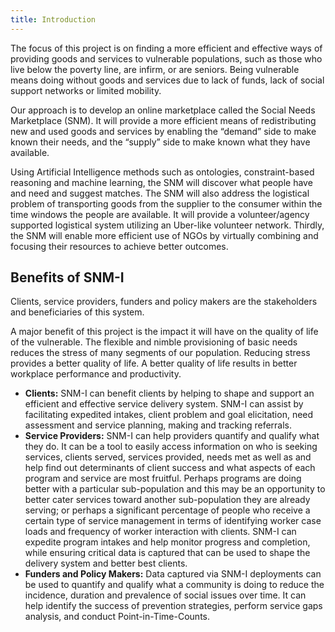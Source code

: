 ```yaml
---
title: Introduction
---
```

The focus of this project is on finding a more efficient and effective ways of
providing goods and services to vulnerable populations, such as those who live
below the poverty line, are infirm, or are seniors. Being vulnerable means
doing without goods and services due to lack of funds, lack of social support
networks or limited mobility.

Our approach is to develop an online marketplace called the Social Needs
Marketplace (SNM). It will provide a more efficient means of redistributing new
and used goods and services by enabling the “demand” side to make known their
needs, and the “supply” side to make known what they have available.

Using Artificial Intelligence methods such as ontologies, constraint-based
reasoning and machine learning, the SNM will discover what people have and need
and suggest matches. The SNM will also address the logistical problem of
transporting goods from the supplier to the consumer within the time windows
the people are available. It will provide a volunteer/agency supported
logistical system utilizing an Uber-like volunteer network. Thirdly, the SNM
will enable more efficient use of NGOs by virtually combining and focusing
their resources to achieve better outcomes.

## Benefits of SNM-I
Clients, service providers, funders and policy makers are the stakeholders and
beneficiaries of this system.

A major benefit of this project is the impact it will have on the quality of
life of the vulnerable. The flexible and nimble provisioning of basic needs
reduces the stress of many segments of our population. Reducing stress provides
a better quality of life.  A better quality of life results in better workplace
performance and productivity.
- **Clients:** SNM-I can benefit clients by helping to shape and support an
  efficient and effective service delivery system. SNM-I can assist by
  facilitating expedited intakes, client problem and goal elicitation, need
  assessment and service planning, making and tracking referrals.
- **Service Providers:** SNM-I can help providers quantify and qualify what
  they do. It can be a tool to easily access information on who is seeking
  services, clients served, services provided, needs met as well as and help
  find out determinants of client success and what aspects of each program and
  service are most fruitful. Perhaps programs are doing better with a
  particular sub-population and this may be an opportunity to better cater
  services toward another sub-population they are already serving; or perhaps a
  significant percentage of people who receive a certain type of service
  management in terms of identifying worker case loads and frequency of worker
  interaction with clients. SNM-I can expedite program intakes and help monitor
  progress and completion, while ensuring critical data is captured that can be
  used to shape the delivery system and better best clients.
- **Funders and Policy Makers:** Data captured via SNM-I deployments can be
  used to quantify and qualify what a community is doing to reduce the
  incidence, duration and prevalence of social issues over time. It can help
  identify the success of prevention strategies, perform service gaps analysis,
  and conduct Point-in-Time-Counts.
